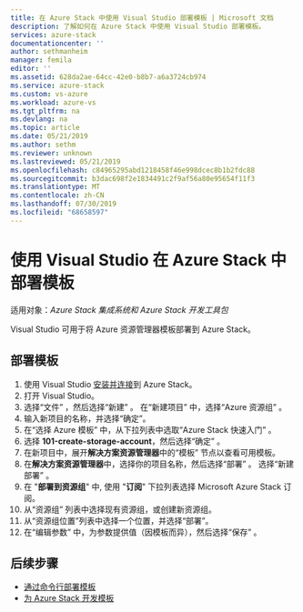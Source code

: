 ```yaml
---
title: 在 Azure Stack 中使用 Visual Studio 部署模板 | Microsoft 文档
description: 了解如何在 Azure Stack 中使用 Visual Studio 部署模板。
services: azure-stack
documentationcenter: ''
author: sethmanheim
manager: femila
editor: ''
ms.assetid: 628da2ae-64cc-42e0-b8b7-a6a3724cb974
ms.service: azure-stack
ms.custom: vs-azure
ms.workload: azure-vs
ms.tgt_pltfrm: na
ms.devlang: na
ms.topic: article
ms.date: 05/21/2019
ms.author: sethm
ms.reviewer: unknown
ms.lastreviewed: 05/21/2019
ms.openlocfilehash: c84965295abd1218458f46e998dcec8b1b2fdc88
ms.sourcegitcommit: b3dac698f2e1834491c2f9af56a80e95654f11f3
ms.translationtype: MT
ms.contentlocale: zh-CN
ms.lasthandoff: 07/30/2019
ms.locfileid: "68658597"
---
```

# <a name="deploy-templates-in-azure-stack-using-visual-studio"></a>使用 Visual Studio 在 Azure Stack 中部署模板

适用对象：*Azure Stack 集成系统和 Azure Stack 开发工具包*

Visual Studio 可用于将 Azure 资源管理器模板部署到 Azure Stack。

## <a name="to-deploy-a-template"></a>部署模板

1. 使用 Visual Studio [安装并连接](azure-stack-install-visual-studio.md)到 Azure Stack。
2. 打开 Visual Studio。
3. 选择“文件”  ，然后选择“新建”  。 在“新建项目”  中，选择“Azure 资源组”  。
4. 输入新项目的名称，并选择“确定”。  
5. 在“选择 Azure 模板”  中，从下拉列表中选取“Azure Stack 快速入门”  。
6. 选择 **101-create-storage-account**，然后选择“确定”  。
7. 在新项目中，展开**解决方案资源管理器**中的“模板”  节点以查看可用模板。
8. 在**解决方案资源管理器**中，选择你的项目名称，然后选择“部署”  。 选择“新建部署”  。
9. 在 "**部署到资源组**" 中, 使用 "**订阅**" 下拉列表选择 Microsoft Azure Stack 订阅。
10. 从“资源组”  列表中选择现有资源组，或创建新资源组。
11. 从“资源组位置”列表中选择一个位置，并选择“部署”。  
12. 在“编辑参数”  中，为参数提供值（因模板而异），然后选择“保存”  。

## <a name="next-steps"></a>后续步骤

* [通过命令行部署模板](azure-stack-deploy-template-command-line.md)
* [为 Azure Stack 开发模板](azure-stack-develop-templates.md)

